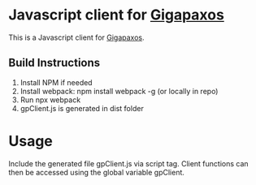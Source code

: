 # Javascript client for [Gigapaxos](https://github.com/MobilityFirst/gigapaxos "Gigapaxos")

This is a Javascript client for [Gigapaxos](https://github.com/MobilityFirst/gigapaxos "Gigapaxos").

## Build Instructions

1. Install NPM if needed
2. Install webpack: npm install webpack -g (or locally in repo)
3. Run npx webpack
4. gpClient.js is generated in dist folder

# Usage

Include the generated file gpClient.js via script tag. Client functions can then be accessed using the global variable gpClient.
